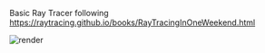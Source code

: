Basic Ray Tracer following https://raytracing.github.io/books/RayTracingInOneWeekend.html


![render](https://github.com/user-attachments/assets/d76c3d59-8c4b-451b-9b93-b3d93fab0598)
